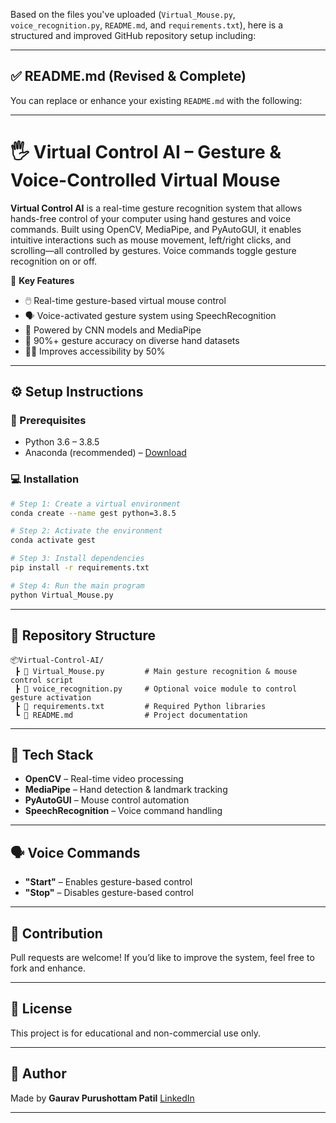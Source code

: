 Based on the files you've uploaded (`Virtual_Mouse.py`, `voice_recognition.py`, `README.md`, and `requirements.txt`), here is a structured and improved GitHub repository setup including:

---

## ✅ **README.md (Revised & Complete)**

You can replace or enhance your existing `README.md` with the following:

---

# 🖐️ Virtual Control AI – Gesture & Voice-Controlled Virtual Mouse

**Virtual Control AI** is a real-time gesture recognition system that allows hands-free control of your computer using hand gestures and voice commands. Built using OpenCV, MediaPipe, and PyAutoGUI, it enables intuitive interactions such as mouse movement, left/right clicks, and scrolling—all controlled by gestures. Voice commands toggle gesture recognition on or off.

🎯 **Key Features**

* 🖱️ Real-time gesture-based virtual mouse control
* 🗣️ Voice-activated gesture system using SpeechRecognition
* 🤖 Powered by CNN models and MediaPipe
* 🎯 90%+ gesture accuracy on diverse hand datasets
* 🧑‍🦽 Improves accessibility by 50%

---

## ⚙️ Setup Instructions

### 🧰 Prerequisites

* Python 3.6 – 3.8.5
* Anaconda (recommended) – [Download](https://www.anaconda.com/products/individual)

### 💻 Installation

```bash
# Step 1: Create a virtual environment
conda create --name gest python=3.8.5

# Step 2: Activate the environment
conda activate gest

# Step 3: Install dependencies
pip install -r requirements.txt

# Step 4: Run the main program
python Virtual_Mouse.py
```

---

## 📁 Repository Structure

```
📦Virtual-Control-AI/
 ┣ 📜 Virtual_Mouse.py         # Main gesture recognition & mouse control script
 ┣ 📜 voice_recognition.py     # Optional voice module to control gesture activation
 ┣ 📜 requirements.txt         # Required Python libraries
 ┗ 📜 README.md                # Project documentation
```

---

## 🧠 Tech Stack

* **OpenCV** – Real-time video processing
* **MediaPipe** – Hand detection & landmark tracking
* **PyAutoGUI** – Mouse control automation
* **SpeechRecognition** – Voice command handling

---

## 🗣️ Voice Commands

* **"Start"** – Enables gesture-based control
* **"Stop"** – Disables gesture-based control

---

## 🤝 Contribution

Pull requests are welcome! If you’d like to improve the system, feel free to fork and enhance.

---

## 📃 License

This project is for educational and non-commercial use only.

---

## 🔗 Author

Made by **Gaurav Purushottam Patil**
[LinkedIn](https://www.linkedin.com/in/gaurav-patil-aa762525b)

---

